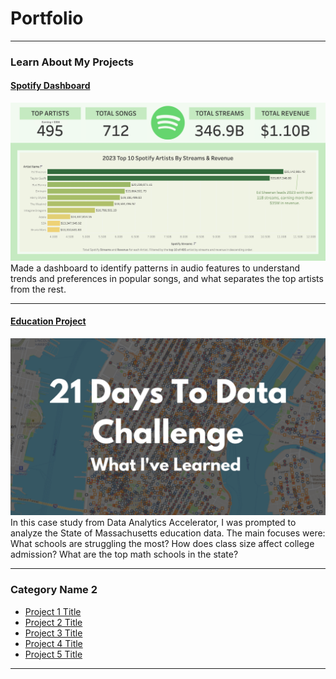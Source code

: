 # Portfolio

---

### Learn About My Projects

#### [Spotify Dashboard](https://public.tableau.com/app/profile/akeem.mcneil/viz/SpotlightonSpotify/SpotifyDashboard?publish=yes)
[<img src="images/spotify_dashboard.png?raw=true"/>](https://public.tableau.com/app/profile/akeem.mcneil/viz/SpotlightonSpotify/SpotifyDashboard?publish=yes)
Made a dashboard to identify patterns in audio features
to understand trends and preferences in popular songs,
and what separates the top artists from the rest. 

---
#### [Education Project](https://www.linkedin.com/pulse/massachusetts-education-analysis-samantha-paul/)
[<img src="images/21 Days To Data Challenge What I've Learned Cover.png?raw=true"/>](https://www.linkedin.com/pulse/what-i-learned-21-days-data-avery-smith)
In this case study from Data Analytics Accelerator, I was prompted to analyze the State of Massachusetts education data. The main focuses were:
What schools are struggling the most?
How does class size affect college admission?
What are the top math schools in the state? 

---

### Category Name 2

- [Project 1 Title](http://example.com/)
- [Project 2 Title](http://example.com/)
- [Project 3 Title](http://example.com/)
- [Project 4 Title](http://example.com/)
- [Project 5 Title](http://example.com/)

---




